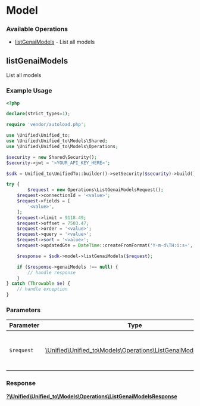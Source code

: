 # Model


### Available Operations

* [listGenaiModels](#listgenaimodels) - List all models

## listGenaiModels

List all models

### Example Usage

```php
<?php

declare(strict_types=1);

require 'vendor/autoload.php';

use \Unified\Unified_to;
use \Unified\Unified_to\Models\Shared;
use \Unified\Unified_to\Models\Operations;

$security = new Shared\Security();
$security->jwt = '<YOUR_API_KEY_HERE>';

$sdk = Unified_to\UnifiedTo::builder()->setSecurity($security)->build();

try {
        $request = new Operations\ListGenaiModelsRequest();
    $request->connectionId = '<value>';
    $request->fields = [
        '<value>',
    ];
    $request->limit = 9118.49;
    $request->offset = 7503.47;
    $request->order = '<value>';
    $request->query = '<value>';
    $request->sort = '<value>';
    $request->updatedGte = DateTime::createFromFormat('Y-m-d\TH:i:s+', '2023-12-26T16:13:56.581Z');;

    $response = $sdk->model->listGenaiModels($request);

    if ($response->genaiModels !== null) {
        // handle response
    }
} catch (Throwable $e) {
    // handle exception
}
```

### Parameters

| Parameter                                                                                                         | Type                                                                                                              | Required                                                                                                          | Description                                                                                                       |
| ----------------------------------------------------------------------------------------------------------------- | ----------------------------------------------------------------------------------------------------------------- | ----------------------------------------------------------------------------------------------------------------- | ----------------------------------------------------------------------------------------------------------------- |
| `$request`                                                                                                        | [\Unified\Unified_to\Models\Operations\ListGenaiModelsRequest](../../Models/Operations/ListGenaiModelsRequest.md) | :heavy_check_mark:                                                                                                | The request object to use for the request.                                                                        |


### Response

**[?\Unified\Unified_to\Models\Operations\ListGenaiModelsResponse](../../Models/Operations/ListGenaiModelsResponse.md)**

